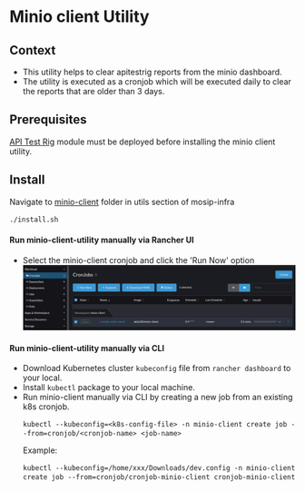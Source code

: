 # Minio client Utility

## Context
* This utility helps to clear apitestrig reports from the minio dashboard. 
* The utility is executed as a cronjob which will be executed daily to clear the reports that are older than 3 days.

## Prerequisites
[API Test Rig](https://github.com/mosip/mosip-infra/blob/develop/deployment/v3/mosip/apitestrig/README.md) module must be deployed before installing the minio client utility.

## Install
Navigate to [minio-client](https://github.com/mosip/mosip-infra/tree/develop/deployment/v3/utils/minio-client) folder in utils section of mosip-infra
```sh
./install.sh
```
#### Run minio-client-utility manually via Rancher UI
* Select the minio-client cronjob and click the 'Run Now' option
![mc-1.png](images/mc-1.png)

#### Run minio-client-utility manually via CLI
* Download Kubernetes cluster `kubeconfig` file from `rancher dashboard` to your local.
* Install `kubectl` package to your local machine.
* Run minio-client manually via CLI by creating a new job from an existing k8s cronjob.
  ```
  kubectl --kubeconfig=<k8s-config-file> -n minio-client create job --from=cronjob/<cronjob-name> <job-name>
  ```
  Example:
  ```
  kubectl --kubeconfig=/home/xxx/Downloads/dev.config -n minio-client create job --from=cronjob/cronjob-minio-client cronjob-minio-client
  ```
